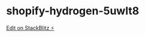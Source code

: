 # shopify-hydrogen-5uwlt8

[Edit on StackBlitz ⚡️](https://stackblitz.com/edit/shopify-hydrogen-5uwlt8)